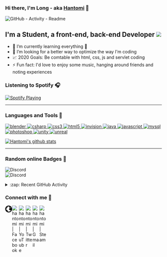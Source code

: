 ### Hi there, I'm Long - aka [Hantomi][website] 👋

![GitHub - Activity - Readme](https://github.com/hantomi/hantomi/workflows/GitHub%20-%20Activity%20-%20Readme/badge.svg?branch=main)

## I'm a Student, a front-end, back-end Developer  <img height="40" src="https://https://github.com/hantomi/hantomi/tree/main/util/kyubey.gif"/>

- 🌱 I’m currently learning everything 🤣
- 📝 I’m looking for a better way to optimize the way I'm coding 
- 📈 2020 Goals: Be comtable with html, css, js and servlet coding 
- ⚡ Fun fact: I'd love to enjoy some music, hanging around friends and noting experiences 

### Listening to Spotify 🎧

[<img src="https://spotify-playing.hantomi.vercel.app/api/spotify" alt="Spotify Playing" width="350" />](https://open.spotify.com/user/31t57wjxnigmupx6b67lkvvd5cpq)

---

<h3 align="left">Languages and Tools 🐡</h3>
<p align="left"> <a href="https://www.blender.org/" target="_blank"> <img src="https://download.blender.org/branding/community/blender_community_badge_white.svg" alt="blender" width="40" height="40"/>   </a> <a href="https://www.w3schools.com/cs/" target="_blank"> <img src="https://devicons.github.io/devicon/devicon.git/icons/csharp/csharp-original.svg" alt="csharp" width="40" height="40"/>   </a> <a href="https://www.w3schools.com/css/" target="_blank"> <img src="https://devicons.github.io/devicon/devicon.git/icons/css3/css3-original-wordmark.svg" alt="css3" width="40" height="40"/>   </a> <a href="https://www.w3.org/html/" target="_blank"> <img src="https://devicons.github.io/devicon/devicon.git/icons/html5/html5-original-wordmark.svg" alt="html5" width="40" height="40"/>   </a> <a href="https://www.invisionapp.com/" target="_blank"> <img src="https://www.vectorlogo.zone/logos/invisionapp/invisionapp-icon.svg" alt="invision" width="40" height="40"/>   </a> <a href="https://www.java.com" target="_blank"> <img src="https://devicons.github.io/devicon/devicon.git/icons/java/java-original-wordmark.svg" alt="java" width="40" height="40"/>   </a> <a href="https://developer.mozilla.org/en-US/docs/Web/JavaScript" target="_blank"> <img src="https://devicons.github.io/devicon/devicon.git/icons/javascript/javascript-original.svg" alt="javascript" width="40" height="40"/>   </a> <a href="https://www.mysql.com/" target="_blank"> <img src="https://devicons.github.io/devicon/devicon.git/icons/mysql/mysql-original-wordmark.svg" alt="mysql" width="40" height="40"/>   </a> <a href="https://www.photoshop.com/en" target="_blank"> <img src="https://devicons.github.io/devicon/devicon.git/icons/photoshop/photoshop-plain.svg" alt="photoshop" width="40" height="40"/>   </a> <a href="https://unity.com/" target="_blank"> <img src="https://cdn.jsdelivr.net/npm/simple-icons@3.13.0/icons/unity.svg" alt="unity" width="40" height="40"/>   </a> <a href="https://unrealengine.com/" target="_blank"> <img src="https://raw.githubusercontent.com/kenangundogan/fontisto/036b7eca71aab1bef8e6a0518f7329f13ed62f6b/icons/svg/brand/unreal-engine.svg" alt="unreal" width="40" height="40"/>   </a> </p>


[![Hantomi's github stats](https://github-stats-for-readme.hantomi.vercel.app/api?username=hantomi&show_icons=true&theme=synthwave&layout=compact)](https://github.com/hantomi)

---

### Random online Badges 👬
![Discord](https://img.shields.io/discord/647027683259187220?color=0FFF00&label=Baguette&logo=discord&style=social) <br />
![Discord](https://img.shields.io/discord/447762837566259201?color=0FFF00&label=Loli%20Robber&logo=discord&style=social)


<details>
  <summary>:zap: Recent GitHub Activity</summary>
  
<!--START_SECTION:activity-->
1. ❗️ Opened issue [#1](https://github.com/hantomi/hantomi/issues/1) in [hantomi/hantomi](https://github.com/hantomi/hantomi)
<!--END_SECTION:activity-->

</details>


### Connect with me 👐

[<img align="left" alt="github/hantomi" width="22px" src="https://raw.githubusercontent.com/iconic/open-iconic/master/svg/globe.svg" />][website]
[<img align="left" alt="hantomi | Facebook" width="22px" src="https://cdn.jsdelivr.net/npm/simple-icons@3.13.0/icons/facebook.svg" />][facebook]
[<img align="left" alt="hantomi | YouTube" width="22px" src="https://cdn.jsdelivr.net/npm/simple-icons@v3/icons/youtube.svg" />][youtube]
[<img align="left" alt="hantomi | Twitter" width="22px" src="https://cdn.jsdelivr.net/npm/simple-icons@v3/icons/twitter.svg" />][twitter]
[<img align="left" alt="hantomi | Gmail" width="22px" src="https://cdn.jsdelivr.net/npm/simple-icons@3.13.0/icons/gmail.svg" />][gmail]
[<img align="left" alt="hantomi | Steam" width="22px" src="https://cdn.jsdelivr.net/npm/simple-icons@3.13.0/icons/steam.svg" />][steam]


<br />
<br />

[website]: https://github.com/hantomi
[twitter]: https://twitter.com/HantoLong
[youtube]: https://www.youtube.com/channel/UCadVLV4Icg1dWZBTPnYed4Q
[facebook]: https://www.facebook.com/long.hanto
[gmail]: mailto:redragon12371@gmail.com
[steam]: https://steamcommunity.com/id/hantomi2690/